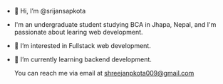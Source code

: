 - 👋 Hi, I’m @srijansapkota
- I'm an undergraduate student studying BCA in Jhapa, Nepal, and I'm passionate about learing web development.
- 👀 I’m interested in Fullstack web development.
- 🌱 I’m currently learning backend development.

  You can reach me via email at shreejanpkota009@gmail.com

